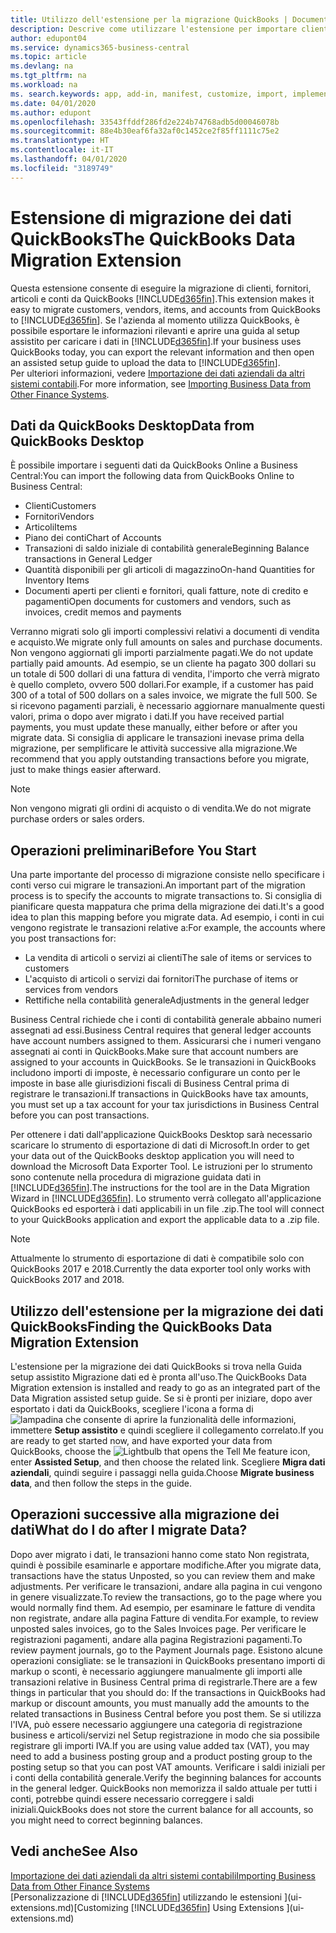```yaml
---
title: Utilizzo dell'estensione per la migrazione QuickBooks | Documenti Microsoft
description: Descrive come utilizzare l'estensione per importare clienti, fornitori, articoli e conti da QuickBooks Desktop a Business Central.
author: edupont04
ms.service: dynamics365-business-central
ms.topic: article
ms.devlang: na
ms.tgt_pltfrm: na
ms.workload: na
ms. search.keywords: app, add-in, manifest, customize, import, implement
ms.date: 04/01/2020
ms.author: edupont
ms.openlocfilehash: 33543ffddf286fd2e224b74768adb5d00046078b
ms.sourcegitcommit: 88e4b30eaf6fa32af0c1452ce2f85ff1111c75e2
ms.translationtype: HT
ms.contentlocale: it-IT
ms.lasthandoff: 04/01/2020
ms.locfileid: "3189749"
---
```

# <a name="the-quickbooks-data-migration-extension"></a><span data-ttu-id="cf983-103">Estensione di migrazione dei dati QuickBooks</span><span class="sxs-lookup"><span data-stu-id="cf983-103">The QuickBooks Data Migration Extension</span></span>
<span data-ttu-id="cf983-104">Questa estensione consente di eseguire la migrazione di clienti, fornitori, articoli e conti da QuickBooks [!INCLUDE[d365fin](includes/d365fin_md.md)].</span><span class="sxs-lookup"><span data-stu-id="cf983-104">This extension makes it easy to migrate customers, vendors, items, and accounts from QuickBooks to [!INCLUDE[d365fin](includes/d365fin_md.md)].</span></span> <span data-ttu-id="cf983-105">Se l'azienda al momento utilizza QuickBooks, è possibile esportare le informazioni rilevanti e aprire una guida al setup assistito per caricare i dati in [!INCLUDE[d365fin](includes/d365fin_md.md)].</span><span class="sxs-lookup"><span data-stu-id="cf983-105">If your business uses QuickBooks today, you can export the relevant information and then open an assisted setup guide to upload the data to [!INCLUDE[d365fin](includes/d365fin_md.md)].</span></span>  
<span data-ttu-id="cf983-106">Per ulteriori informazioni, vedere [Importazione dei dati aziendali da altri sistemi contabili](across-import-data-configuration-packages.md).</span><span class="sxs-lookup"><span data-stu-id="cf983-106">For more information, see [Importing Business Data from Other Finance Systems](across-import-data-configuration-packages.md).</span></span>

## <a name="data-from-quickbooks-desktop"></a><span data-ttu-id="cf983-107">Dati da QuickBooks Desktop</span><span class="sxs-lookup"><span data-stu-id="cf983-107">Data from QuickBooks Desktop</span></span>
 
<span data-ttu-id="cf983-108">È possibile importare i seguenti dati da QuickBooks Online a Business Central:</span><span class="sxs-lookup"><span data-stu-id="cf983-108">You can import the following data from QuickBooks Online to Business Central:</span></span>

- <span data-ttu-id="cf983-109">Clienti</span><span class="sxs-lookup"><span data-stu-id="cf983-109">Customers</span></span>  
- <span data-ttu-id="cf983-110">Fornitori</span><span class="sxs-lookup"><span data-stu-id="cf983-110">Vendors</span></span>  
- <span data-ttu-id="cf983-111">Articoli</span><span class="sxs-lookup"><span data-stu-id="cf983-111">Items</span></span>  
- <span data-ttu-id="cf983-112">Piano dei conti</span><span class="sxs-lookup"><span data-stu-id="cf983-112">Chart of Accounts</span></span>  
- <span data-ttu-id="cf983-113">Transazioni di saldo iniziale di contabilità generale</span><span class="sxs-lookup"><span data-stu-id="cf983-113">Beginning Balance transactions in General Ledger</span></span>  
- <span data-ttu-id="cf983-114">Quantità disponibili per gli articoli di magazzino</span><span class="sxs-lookup"><span data-stu-id="cf983-114">On-hand Quantities for Inventory Items</span></span>  
- <span data-ttu-id="cf983-115">Documenti aperti per clienti e fornitori, quali fatture, note di credito e pagamenti</span><span class="sxs-lookup"><span data-stu-id="cf983-115">Open documents for customers and vendors, such as invoices, credit memos and payments</span></span>  

<span data-ttu-id="cf983-116">Verranno migrati solo gli importi complessivi relativi a documenti di vendita e acquisto.</span><span class="sxs-lookup"><span data-stu-id="cf983-116">We migrate only full amounts on sales and purchase documents.</span></span> <span data-ttu-id="cf983-117">Non vengono aggiornati gli importi parzialmente pagati.</span><span class="sxs-lookup"><span data-stu-id="cf983-117">We do not update partially paid amounts.</span></span> <span data-ttu-id="cf983-118">Ad esempio, se un cliente ha pagato 300 dollari su un totale di 500 dollari di una fattura di vendita, l'importo che verrà migrato è quello completo, ovvero 500 dollari.</span><span class="sxs-lookup"><span data-stu-id="cf983-118">For example, if a customer has paid 300 of a total of 500 dollars on a sales invoice, we migrate the full 500.</span></span> <span data-ttu-id="cf983-119">Se si ricevono pagamenti parziali, è necessario aggiornare manualmente questi valori, prima o dopo aver migrato i dati.</span><span class="sxs-lookup"><span data-stu-id="cf983-119">If you have received partial payments, you must update these manually, either before or after you migrate data.</span></span> <span data-ttu-id="cf983-120">Si consiglia di applicare le transazioni inevase prima della migrazione, per semplificare le attività successive alla migrazione.</span><span class="sxs-lookup"><span data-stu-id="cf983-120">We recommend that you apply outstanding transactions before you migrate, just to make things easier afterward.</span></span>

> [!NOTE]
> <span data-ttu-id="cf983-121">Non vengono migrati gli ordini di acquisto o di vendita.</span><span class="sxs-lookup"><span data-stu-id="cf983-121">We do not migrate purchase orders or sales orders.</span></span>

## <a name="before-you-start"></a><span data-ttu-id="cf983-122">Operazioni preliminari</span><span class="sxs-lookup"><span data-stu-id="cf983-122">Before You Start</span></span>
<span data-ttu-id="cf983-123">Una parte importante del processo di migrazione consiste nello specificare i conti verso cui migrare le transazioni.</span><span class="sxs-lookup"><span data-stu-id="cf983-123">An important part of the migration process is to specify the accounts to migrate transactions to.</span></span> <span data-ttu-id="cf983-124">Si consiglia di pianificare questa mappatura che prima della migrazione dei dati.</span><span class="sxs-lookup"><span data-stu-id="cf983-124">It's a good idea to plan this mapping before you migrate data.</span></span> <span data-ttu-id="cf983-125">Ad esempio, i conti in cui vengono registrate le transazioni relative a:</span><span class="sxs-lookup"><span data-stu-id="cf983-125">For example, the accounts where you post transactions for:</span></span>

- <span data-ttu-id="cf983-126">La vendita di articoli o servizi ai clienti</span><span class="sxs-lookup"><span data-stu-id="cf983-126">The sale of items or services to customers</span></span>  
- <span data-ttu-id="cf983-127">L'acquisto di articoli o servizi dai fornitori</span><span class="sxs-lookup"><span data-stu-id="cf983-127">The purchase of items or services from vendors</span></span>  
- <span data-ttu-id="cf983-128">Rettifiche nella contabilità generale</span><span class="sxs-lookup"><span data-stu-id="cf983-128">Adjustments in the general ledger</span></span>  

<span data-ttu-id="cf983-129">Business Central richiede che i conti di contabilità generale abbaino numeri assegnati ad essi.</span><span class="sxs-lookup"><span data-stu-id="cf983-129">Business Central requires that general ledger accounts have account numbers assigned to them.</span></span> <span data-ttu-id="cf983-130">Assicurarsi che i numeri vengano assegnati ai conti in QuickBooks.</span><span class="sxs-lookup"><span data-stu-id="cf983-130">Make sure that account numbers are assigned to your accounts in QuickBooks.</span></span>
<span data-ttu-id="cf983-131">Se le transazioni in QuickBooks includono importi di imposte, è necessario configurare un conto per le imposte in base alle giurisdizioni fiscali di Business Central prima di registrare le transazioni.</span><span class="sxs-lookup"><span data-stu-id="cf983-131">If transactions in QuickBooks have tax amounts, you must set up a tax account for your tax jurisdictions in Business Central before you can post transactions.</span></span>

<span data-ttu-id="cf983-132">Per ottenere i dati dall'applicazione QuickBooks Desktop sarà necessario scaricare lo strumento di esportazione di dati di Microsoft.</span><span class="sxs-lookup"><span data-stu-id="cf983-132">In order to get your data out of the QuickBooks desktop application you will need to download the Microsoft Data Exporter Tool.</span></span>  <span data-ttu-id="cf983-133">Le istruzioni per lo strumento sono contenute nella procedura di migrazione guidata dati in [!INCLUDE[d365fin](includes/d365fin_md.md)].</span><span class="sxs-lookup"><span data-stu-id="cf983-133">The instructions for the tool are in the Data Migration Wizard in [!INCLUDE[d365fin](includes/d365fin_md.md)].</span></span> <span data-ttu-id="cf983-134">Lo strumento verrà collegato all'applicazione QuickBooks ed esporterà i dati applicabili in un file .zip.</span><span class="sxs-lookup"><span data-stu-id="cf983-134">The tool will connect to your QuickBooks application and export the applicable data to a .zip file.</span></span>  

> [!NOTE]
> <span data-ttu-id="cf983-135">Attualmente lo strumento di esportazione di dati è compatibile solo con QuickBooks 2017 e 2018.</span><span class="sxs-lookup"><span data-stu-id="cf983-135">Currently the data exporter tool only works with QuickBooks 2017 and 2018.</span></span>

## <a name="finding-the-quickbooks-data-migration-extension"></a><span data-ttu-id="cf983-136">Utilizzo dell'estensione per la migrazione dei dati QuickBooks</span><span class="sxs-lookup"><span data-stu-id="cf983-136">Finding the QuickBooks Data Migration Extension</span></span>
<span data-ttu-id="cf983-137">L'estensione per la migrazione dei dati QuickBooks si trova nella Guida setup assistito Migrazione dati ed è pronta all'uso.</span><span class="sxs-lookup"><span data-stu-id="cf983-137">The QuickBooks Data Migration extension is installed and ready to go as an integrated part of the Data Migration assisted setup guide.</span></span> <span data-ttu-id="cf983-138">Se si è pronti per iniziare, dopo aver esportato i dati da QuickBooks, scegliere l'icona a forma di ![lampadina che consente di aprire la funzionalità delle informazioni](media/ui-search/search_small.png "Informazioni sull'operazione che si desidera eseguire"), immettere **Setup assistito** e quindi scegliere il collegamento correlato.</span><span class="sxs-lookup"><span data-stu-id="cf983-138">If you are ready to get started now, and have exported your data from QuickBooks, choose the ![Lightbulb that opens the Tell Me feature](media/ui-search/search_small.png "Tell me what you want to do") icon, enter **Assisted Setup**, and then choose the related link.</span></span> <span data-ttu-id="cf983-139">Scegliere **Migra dati aziendali**, quindi seguire i passaggi nella guida.</span><span class="sxs-lookup"><span data-stu-id="cf983-139">Choose **Migrate business data**, and then follow the steps in the guide.</span></span>  

## <a name="what-do-i-do-after-i-migrate-data"></a><span data-ttu-id="cf983-140">Operazioni successive alla migrazione dei dati</span><span class="sxs-lookup"><span data-stu-id="cf983-140">What do I do after I migrate Data?</span></span>
<span data-ttu-id="cf983-141">Dopo aver migrato i dati, le transazioni hanno come stato Non registrata, quindi è possibile esaminarle e apportare modifiche.</span><span class="sxs-lookup"><span data-stu-id="cf983-141">After you migrate data, transactions have the status Unposted, so you can review them and make adjustments.</span></span> <span data-ttu-id="cf983-142">Per verificare le transazioni, andare alla pagina in cui vengono in genere visualizzate.</span><span class="sxs-lookup"><span data-stu-id="cf983-142">To review the transactions, go to the page where you would normally find them.</span></span> <span data-ttu-id="cf983-143">Ad esempio, per esaminare le fatture di vendita non registrate, andare alla pagina Fatture di vendita.</span><span class="sxs-lookup"><span data-stu-id="cf983-143">For example, to review unposted sales invoices, go to the Sales Invoices page.</span></span> <span data-ttu-id="cf983-144">Per verificare le registrazioni pagamenti, andare alla pagina Registrazioni pagamenti.</span><span class="sxs-lookup"><span data-stu-id="cf983-144">To review payment journals, go to the Payment Journals page.</span></span>
<span data-ttu-id="cf983-145">Esistono alcune operazioni consigliate: se le transazioni in QuickBooks presentano importi di markup o sconti, è necessario aggiungere manualmente gli importi alle transazioni relative in Business Central prima di registrarle.</span><span class="sxs-lookup"><span data-stu-id="cf983-145">There are a few things in particular that you should do: If the transactions in QuickBooks had markup or discount amounts, you must manually add the amounts to the related transactions in Business Central before you post them.</span></span>
<span data-ttu-id="cf983-146">Se si utilizza l'IVA, può essere necessario aggiungere una categoria di registrazione business e articoli/servizi nel Setup registrazione in modo che sia possibile registrare gli importi IVA.</span><span class="sxs-lookup"><span data-stu-id="cf983-146">If you are using value added tax (VAT), you may need to add a business posting group and a product posting group to the posting setup so that you can post VAT amounts.</span></span>
<span data-ttu-id="cf983-147">Verificare i saldi iniziali per i conti della contabilità generale.</span><span class="sxs-lookup"><span data-stu-id="cf983-147">Verify the beginning balances for accounts in the general ledger.</span></span> <span data-ttu-id="cf983-148">QuickBooks non memorizza il saldo attuale per tutti i conti, potrebbe quindi essere necessario correggere i saldi iniziali.</span><span class="sxs-lookup"><span data-stu-id="cf983-148">QuickBooks does not store the current balance for all accounts, so you might need to correct beginning balances.</span></span>

## <a name="see-also"></a><span data-ttu-id="cf983-149">Vedi anche</span><span class="sxs-lookup"><span data-stu-id="cf983-149">See Also</span></span>
[<span data-ttu-id="cf983-150">Importazione dei dati aziendali da altri sistemi contabili</span><span class="sxs-lookup"><span data-stu-id="cf983-150">Importing Business Data from Other Finance Systems</span></span>](across-import-data-configuration-packages.md)  
<span data-ttu-id="cf983-151">[Personalizzazione di [!INCLUDE[d365fin](includes/d365fin_md.md)] utilizzando le estensioni ](ui-extensions.md)</span><span class="sxs-lookup"><span data-stu-id="cf983-151">[Customizing [!INCLUDE[d365fin](includes/d365fin_md.md)] Using Extensions ](ui-extensions.md)</span></span>  
